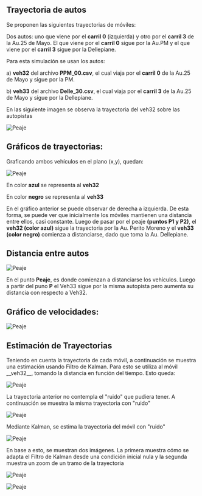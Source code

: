 ## Trayectoria de autos

Se proponen las siguientes trayectorias de móviles:

Dos autos: uno que viene por el __carril 0__ (izquierda) y otro por el __carril 3__ de la Au.25 de Mayo. El que viene por el __carril 0__ sigue por la Au.PM y el que viene por el __carril 3__ sigue por la Dellepiane.

Para esta simulación se usan los autos: 

a) __veh32__ del archivo __PPM_00.csv__, el cual viaja por el __carril 0__ de la Au.25 de Mayo y sigue por la PM.

b) __veh33__ del archivo __Delle_30.csv__, el cual viaja por el __carril 3__ de la Au.25 de Mayo y sigue por la Dellepiane.

En las siguiente imagen se observa la trayectoria del veh32 sobre las autopistas

![Peaje](Imgs/Movil_hacia_PM_Delle.png)


## Gráficos de trayectorias:

Graficando ambos vehículos en el plano (x,y), quedan:

![Peaje](Imgs/Ambos_Veh.png)

En color __azul__ se representa al __veh32__

En color __negro__ se representa al __veh33__

En el gráfico anterior se puede observar de derecha a izquierda. De esta forma, se puede ver que inicialmente los móviles mantienen una distancia entre ellos, casi constante. Luego de pasar por el peaje __(puntos P1 y P2)__, el __veh32 (color azul)__ sigue la trayectoria por la Au. Perito Moreno y el __veh33 (color negro)__ comienza a distanciarse, dado que toma la Au. Dellepiane.

## Distancia entre autos

![Peaje](Imgs/Distancia_autos.png)

En el punto __Peaje__, es donde comienzan a distanciarse los vehículos. Luego a partir del puno __P__ el Veh33 sigue por la misma autopista pero aumenta su distancia con respecto a Veh32.

## Gráfico de velocidades:

![Peaje](Imgs/Ambos_Vel.png)

## Estimación de Trayectorias

Teniendo en cuenta la trayectoria de cada móvil, a continuación se muestra una estimación usando Filtro de Kalman. Para esto se utiliza al móvil ̣__veh32__, tomando la distancia en función del tiempo. Esto queda:

![Peaje](Imgs/veh_32.png)

La trayectoria anterior no contempla el "ruido" que pudiera tener. A continuación se muestra la misma trayectoria con "ruido"

![Peaje](Imgs/veh_32_ruido.png)

Mediante Kalman, se estima la trayectoria del móvil con "ruido"

![Peaje](Imgs/veh_32_kalman.png)

En base a esto, se muestran dos imágenes. La primera muestra cómo se adapta el Filtro de Kalman desde una condición inicial nula y la segunda muestra un zoom de un tramo de la trayectoria

![Peaje](Imgs/veh_32_adapt.png)

![Peaje](Imgs/veh_32_kalman_tramo.png)







